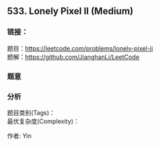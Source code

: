 ## 533. Lonely Pixel II (Medium)

### **链接**：
题目：https://leetcode.com/problems/lonely-pixel-ii  
题解：https://github.com/JianghanLi/LeetCode

### **题意**



### **分析**  
题目类别(Tags)：  
最优复杂度(Complexity)：  



作者: Yin

